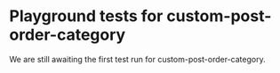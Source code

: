 # Playground tests for custom-post-order-category
We are still awaiting the first test run for custom-post-order-category.
